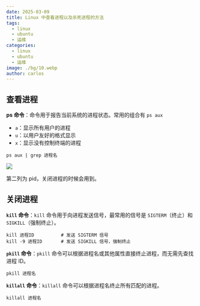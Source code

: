 ```yaml
---
date: 2025-03-09
title: Linux 中查看进程以及杀死进程的方法
tags:
  - linux
  - ubuntu
  - 运维
categories:
  - linux
  - ubuntu
  - 运维
image: ./bg/10.webp
author: carlos
---
```


## 查看进程

**ps 命令**：命令用于报告当前系统的进程状态。常用的组合有 `ps aux`

- `a`：显示所有用户的进程
- `u`：以用户友好的格式显示
- `x`：显示没有控制终端的进程

```shell
ps aux | grep 进程名
```

![](../00-assets/Pasted%20image%2020250309003651.png)

第二列为 pid，关闭进程的时候会用到。

## 关闭进程

**`kill` 命令**：`kill` 命令用于向进程发送信号，最常用的信号是 `SIGTERM`（终止）和 `SIGKILL`（强制终止）。

```shell
kill 进程ID          # 发送 SIGTERM 信号
kill -9 进程ID       # 发送 SIGKILL 信号，强制终止
```

**`pkill` 命令**：`pkill` 命令可以根据进程名或其他属性直接终止进程，而无需先查找进程 ID。

```shell
pkill 进程名
```

**`killall` 命令**：`killall` 命令可以根据进程名终止所有匹配的进程。

```shell
killall 进程名
```



